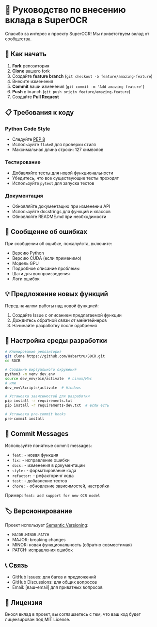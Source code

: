 # 🤝 Руководство по внесению вклада в SuperOCR

Спасибо за интерес к проекту SuperOCR! Мы приветствуем вклад от сообщества.

## 🚀 Как начать

1. **Fork** репозитория
2. **Clone** вашего fork
3. Создайте **feature branch** (`git checkout -b feature/amazing-feature`)
4. Внесите изменения
5. **Commit** ваши изменения (`git commit -m 'Add amazing feature'`)
6. **Push** в branch (`git push origin feature/amazing-feature`)
7. Создайте **Pull Request**

## 📋 Требования к коду

### Python Code Style
- Следуйте [PEP 8](https://www.python.org/dev/peps/pep-0008/)
- Используйте `flake8` для проверки стиля
- Максимальная длина строки: 127 символов

### Тестирование
- Добавляйте тесты для новой функциональности
- Убедитесь, что все существующие тесты проходят
- Используйте `pytest` для запуска тестов

### Документация
- Обновляйте документацию при изменении API
- Используйте docstrings для функций и классов
- Обновляйте README.md при необходимости

## 🐛 Сообщение об ошибках

При сообщении об ошибке, пожалуйста, включите:

- Версию Python
- Версию CUDA (если применимо)
- Модель GPU
- Подробное описание проблемы
- Шаги для воспроизведения
- Логи ошибок

## 💡 Предложение новых функций

Перед началом работы над новой функцией:

1. Создайте Issue с описанием предлагаемой функции
2. Дождитесь обратной связи от мейнтейнеров
3. Начинайте разработку после одобрения

## 🔧 Настройка среды разработки

```bash
# Клонирование репозитория
git clone https://github.com/Habartru/SOCR.git
cd SOCR

# Создание виртуального окружения
python3 -m venv dev_env
source dev_env/bin/activate  # Linux/Mac
# или
dev_env\Scripts\activate  # Windows

# Установка зависимостей для разработки
pip install -r requirements.txt
pip install -r requirements-dev.txt  # если есть

# Установка pre-commit hooks
pre-commit install
```

## 📝 Commit Messages

Используйте понятные commit messages:

- `feat:` - новая функция
- `fix:` - исправление ошибки
- `docs:` - изменения в документации
- `style:` - форматирование кода
- `refactor:` - рефакторинг кода
- `test:` - добавление тестов
- `chore:` - обновление зависимостей, настройки

Пример: `feat: add support for new OCR model`

## 🏷️ Версионирование

Проект использует [Semantic Versioning](https://semver.org/):
- `MAJOR.MINOR.PATCH`
- MAJOR: breaking changes
- MINOR: новая функциональность (обратно совместимая)
- PATCH: исправления ошибок

## 📞 Связь

- GitHub Issues: для багов и предложений
- GitHub Discussions: для общих вопросов
- Email: [ваш-email] для приватных вопросов

## 📄 Лицензия

Внося вклад в проект, вы соглашаетесь с тем, что ваш код будет лицензирован под MIT License.
